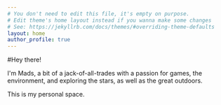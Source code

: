 ```yaml
---
# You don't need to edit this file, it's empty on purpose.
# Edit theme's home layout instead if you wanna make some changes
# See: https://jekyllrb.com/docs/themes/#overriding-theme-defaults
layout: home
author_profile: true
---
```


#Hey there!

I'm Mads, a bit of a jack-of-all-trades with a passion for games, the environment, and exploring the stars, as well as the great outdoors.

This is my personal space.
